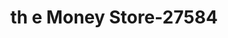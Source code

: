 ---
f_zip-code: 35404
f_state-code: AL
title: th e Money Store-27584
f_phone: 205-553-0802
f_city-only: Tuscaloosa
f_address: 939 26Th Avenue East Tuscaloosa
f_location-unique-id: '27584'
slug: th-e-money-store-27584
updated-on: '2024-05-30T13:46:58.046Z'
created-on: '2024-05-30T13:36:59.803Z'
published-on: '2024-05-30T13:54:32.469Z'
f_city-state: cms/city/tuscaloosa-al.md
f_company: cms/company/th-e-money-store.md
f_state: cms/state/alabama.md
layout: '[payday-loan].html'
tags: payday-loan
---